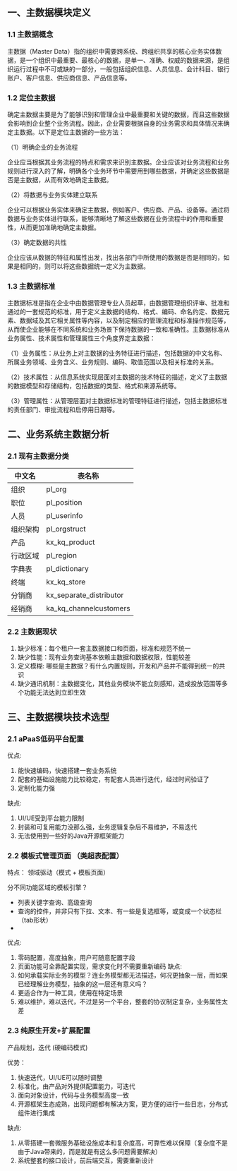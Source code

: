 ##  一、主数据模块定义
### 1.1 主数据概念

主数据（Master Data）指的组织中需要跨系统、跨组织共享的核心业务实体数据，是一个组织中最重要、最核心的数据，是单一、准确、权威的数据来源，是组织运行过程中不可或缺的一部分，一般包括组织信息、人员信息、会计科目、银行账户、客户信息、供应商信息、产品信息等。

### 1.2 定位主数据
确定主数据主要是为了能够识别和管理企业中最重要和关键的数据，而且这些数据会影响到企业整个业务流程。因此，企业需要根据自身的业务需求和具体情况来确定主数据。以下是定位主数据的一些方法：

（1）明确企业的业务流程

企业应当根据其业务流程的特点和需求来识别主数据。企业应该对业务流程和业务规则进行深入的了解，明确各个业务环节中需要用到哪些数据，并确定这些数据是否是主数据，从而有效地确定主数据。

（2）将数据与业务实体建立联系

企业可以根据业务实体来确定主数据，例如客户、供应商、产品、设备等。通过将数据与业务实体进行联系，能够清晰地了解这些数据在业务流程中的作用和重要性，从而更加准确地确定主数据。

（3）确定数据的共性

企业应该从数据的特征和属性出发，找出各部门中所使用的数据是否是相同的，如果是相同的，则可以将这些数据统一定义为主数据。

### 1.3 主数据标准
主数据标准是指在企业中由数据管理专业人员起草，由数据管理组织评审、批准和通过的一套规范的标准，用于定义主数据的结构、格式、编码、命名约定、数据元素、数据域及其它相关属性等内容，以及制定相应的管理流程和标准操作规范等，从而使企业能够在不同系统和业务场景下保持数据的一致和准确性。主数据标准从业务属性、技术属性和管理属性三个角度界定主数据：

（1）业务属性：从业务上对主数据的业务特征进行描述，包括数据的中文名称、所属业务领域、业务含义、业务规则、编码、取值范围以及相关标准的关系。

（2）技术属性：从信息系统实现层面对主数据的技术特征的描述，定义了主数据的数据模型和存储结构，包括数据的类型、格式和来源系统等。

（3）管理属性：从管理层面对主数据标准的管理特征进行描述，包括主数据标准的责任部门、审批流程和启停用日期等。

##  二、业务系统主数据分析
### 2.1 现有主数据分类
|中文名 | 表名称 |
|---|---|
|组织|pl_org|
|职位|pl_position|
|人员|pl_userinfo|
|组织架构|pl_orgstruct|
|产品|kx_kq_product|
|行政区域|pl_region|
|字典表|pl_dictionary|
|终端|kx_kq_store|
|分销商|kx_separate_distributor|
|经销商|ka_kq_channelcustomers|

### 2.2 主数据现状

1. 缺少标准：每个租户一套主数据接口和页面，标准和规范不统一
2. 缺少性能：现有业务查询基本依赖主数据和数据权限，性能较差
3. 定义模糊: 哪些是主数据？有什么内置规则，开发和产品并不能得到统一的共识 
4. 缺少通讯机制：主数据变化，其他业务模块不能立刻感知，造成投放范围等多个功能无法达到立即生效


##  三、主数据模块技术选型

### 2.1 aPaaS低码平台配置


优点:
1. 能快速编码，快速搭建一套业务系统
2. 配套的基础设施能力比较稳定，有配套人员进行迭代，经过时间验证了
3. 定制化能力强

缺点:
1. UI/UE受到平台能力限制
2. 封装和可复用能力没那么强，业务逻辑复杂后不易维护，不易迭代
3. 无法使用到一些好的Java开源框架能力




###  2.2 模板式管理页面  （类超表配置）


特点：
领域驱动（模式  +  模板页面）  


分不同功能区域的模板引擎？

* 列表关键字查询、高级查询
* 查询的控件，并非只有下拉、文本、有一些是复选框等，或变成一个状态栏 （tab形状）
*

优点:
1. 零码配置，高度抽象，用户可随意配置字段
2. 页面功能可全靠配置实现，需求变化时不需要重新编码
缺点:
1. 如何承载实际业务的模型？连业务模型都无法描述，何况更抽象一层，而如果已经理解业务模型，抽象的这一层还有意义吗？
2. 更适合作为一种工具，使用在特定场景
3. 难以维护，难以迭代，不过是另一个平台，整套的协议制定复杂，业务属性太差


###  2.3 纯原生开发+扩展配置

产品规划，迭代   (硬编码模式)

优势：
1. 快速迭代，UI/UE可以随时调整
2. 标准化，由产品对外提供配置能力，可迭代
3. 面向对象设计，代码与业务模型高度一致
4. 开源框架生态成熟，出现问题都有解决方案，更方便的进行一些日志，分布式组件进行集成

缺点:
1. 从零搭建一套微服务基础设施成本和复杂度高，可靠性难以保障（复杂度不是由于Java带来的，而是就是有这么多问题需要解决）
2. 系统整套的接口设计，前后端交互，需要重新设计


